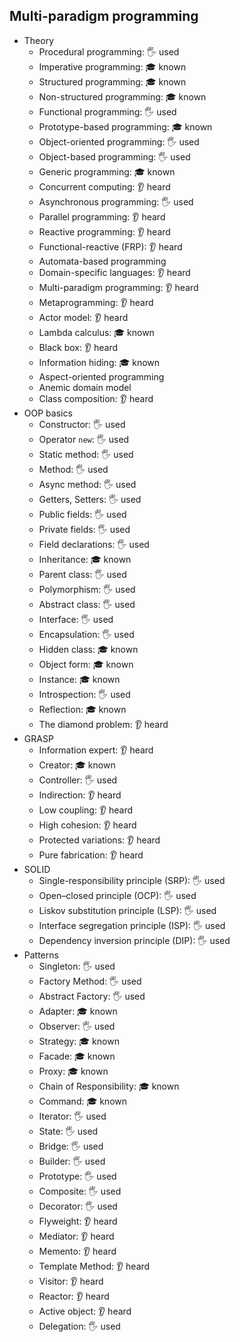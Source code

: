 ## Multi-paradigm programming

- Theory
  - Procedural programming: 🖐️ used
  - Imperative programming: 🎓 known
  - Structured programming: 🎓 known
  - Non-structured programming: 🎓 known
  - Functional programming: 🖐️ used
  - Prototype-based programming: 🎓 known
  - Object-oriented programming: 🖐️ used
  - Object-based programming: 🖐️ used
  - Generic programming: 🎓 known
  - Concurrent computing: 👂 heard
  - Asynchronous programming: 🖐️ used
  - Parallel programming: 👂 heard
  - Reactive programming: 👂 heard
  - Functional-reactive (FRP): 👂 heard
  - Automata-based programming
  - Domain-specific languages: 👂 heard
  - Multi-paradigm programming: 👂 heard
  - Metaprogramming: 👂 heard
  - Actor model: 👂 heard
  - Lambda calculus: 🎓 known
  - Black box: 👂 heard
  - Information hiding: 🎓 known
  - Aspect-oriented programming
  - Anemic domain model
  - Class composition: 👂 heard
- OOP basics
  - Constructor: 🖐️ used
  - Operator `new`: 🖐️ used
  - Static method: 🖐️ used
  - Method: 🖐️ used
  - Async method: 🖐️ used
  - Getters, Setters: 🖐️ used
  - Public fields: 🖐️ used
  - Private fields: 🖐️ used
  - Field declarations: 🖐️ used
  - Inheritance: 🎓 known
  - Parent class: 🖐️ used
  - Polymorphism: 🖐️ used
  - Abstract class: 🖐️ used
  - Interface: 🖐️ used
  - Encapsulation: 🖐️ used
  - Hidden class: 🎓 known
  - Object form: 🎓 known
  - Instance: 🎓 known
  - Introspection: 🖐️ used
  - Reflection: 🎓 known
  - The diamond problem: 👂 heard
- GRASP
  - Information expert: 👂 heard
  - Creator: 🎓 known
  - Controller: 🖐️ used
  - Indirection: 👂 heard
  - Low coupling: 👂 heard
  - High cohesion: 👂 heard
  - Protected variations: 👂 heard
  - Pure fabrication: 👂 heard
- SOLID
  - Single-responsibility principle (SRP): 🖐️ used
  - Open–closed principle (OCP): 🖐️ used
  - Liskov substitution principle (LSP): 🖐️ used
  - Interface segregation principle (ISP): 🖐️ used
  - Dependency inversion principle (DIP): 🖐️ used
- Patterns
  - Singleton: 🖐️ used
  - Factory Method: 🖐️ used
  - Abstract Factory: 🖐️ used
  - Adapter: 🎓 known
  - Observer: 🖐️ used
  - Strategy: 🎓 known
  - Facade: 🎓 known
  - Proxy: 🎓 known
  - Chain of Responsibility: 🎓 known
  - Command: 🎓 known
  - Iterator: 🖐️ used
  - State: 🖐️ used
  - Bridge: 🖐️ used
  - Builder: 🖐️ used
  - Prototype: 🖐️ used
  - Composite: 🖐️ used
  - Decorator: 🖐️ used
  - Flyweight: 👂 heard
  - Mediator: 👂 heard
  - Memento: 👂 heard
  - Template Method: 👂 heard
  - Visitor: 👂 heard
  - Reactor: 👂 heard
  - Active object: 👂 heard
  - Delegation: 🖐️ used
